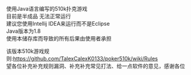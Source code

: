 使用Java语言编写的510k扑克游戏  
目前是半成品 无法正常运行  
建议您使用Intellij IDEA来运行而不是Eclipse  
Java版本为1.8  
使用本储存库而导致的所有后果由使用者承担  

该版本510k游戏规则:https://github.com/TalexCalexK0133/poker510k/wiki/Rules  
望各位补充补充规则漏洞、补充补充常见打法、给一点软件的意见，感谢各位  
